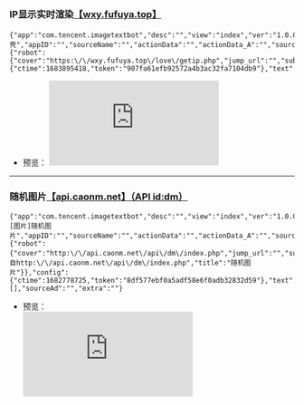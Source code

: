 
### IP显示实时渲染[【wxy.fufuya.top】](https://wxy.fufuya.top/love/getip.php)
```
{"app":"com.tencent.imagetextbot","desc":"","view":"index","ver":"1.0.0.11","prompt":"嘿壳","appID":"","sourceName":"","actionData":"","actionData_A":"","sourceUrl":"","meta":{"robot":{"cover":"https:\/\/wxy.fufuya.top\/love\/getip.php","jump_url":"","subtitle":"","title":""}},"config":{"ctime":1683895418,"token":"907fa61efb92572a4b3ac32fa7104db9"},"text":"","sourceAd":"","extra":""}
```
- 预览： 
![](https://wxy.fufuya.top/love/getip.php) 
------- 
### 随机图片[【api.caonm.net】（API id:dm）](http://api.caonm.net/api/dm/index.php)
```
{"app":"com.tencent.imagetextbot","desc":"","view":"index","ver":"1.0.0.11","prompt":"[图片]随机图片","appID":"","sourceName":"","actionData":"","actionData_A":"","sourceUrl":"","meta":{"robot":{"cover":"http:\/\/api.caonm.net\/api\/dm\/index.php","jump_url":"","subtitle":"来自http:\/\/api.caonm.net\/api\/dm\/index.php","title":"随机图片"}},"config":{"ctime":1682778725,"token":"8df577ebf0a5adf58e6f0adb32832d59"},"text":"","extraApps":[],"sourceAd":"","extra":""}
```
- 预览：  
![](http://api.caonm.net/api/dm/index.php)
